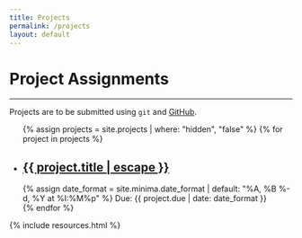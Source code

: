 ```yaml
---
title: Projects
permalink: /projects
layout: default
---
```

# Project Assignments
----
Projects are to be submitted using `git` and [GitHub](https://github.com).

<div class="projects">
	<ul class="post-list">
		{% assign projects = site.projects | where: "hidden", "false" %}
		{% for project in projects %}
			<li>
				<h2><a class="post-link" href="{{ project.url | relative_url }}">{{ project.title | escape }}</a></h2>
				{% assign date_format = site.minima.date_format | default: "%A, %B %-d, %Y at %I:%M%p" %}
				Due: <span class="post-meta due-date">{{ project.due | date: date_format }}</span>
			</li>
		{% endfor %}
	</ul>
</div>

{% include resources.html %}
